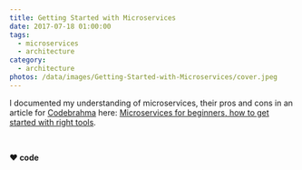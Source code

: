 ```yaml
---
title: Getting Started with Microservices
date: 2017-07-18 01:00:00
tags:
  - microservices
  - architecture
category:
  - architecture
photos: /data/images/Getting-Started-with-Microservices/cover.jpeg
---
```

I documented my understanding of microservices, their pros and cons in an article for [Codebrahma][codebrahma-url] here: [Microservices for beginners, how to get started with right tools][blog-url].

[codebrahma-url]: https://codebrahma.com
[blog-url]: https://codebrahma.com/microservices-for-beginners/

<br>

**❤️ code**